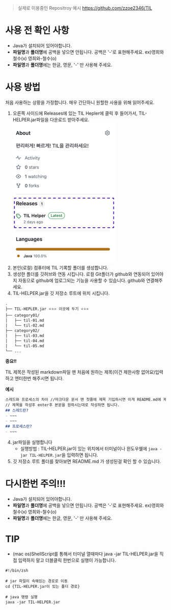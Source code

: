 >실제로 이용중인 Repositroy 예시
https://github.com/zzoe2346/TIL
# 사용 전 확인 사항
- Java가 설치되어 있어야합니다.
- **파일명**과 **폴더명**에 공백을 넣으면 안됩니다. 공백은 '-'로 표현해주세요. ex)영희와 철수(x) 영희와-철수(o)
- **파일명**과 **폴더명**에는 한글, 영문, '-' 만 사용해 주세요.
# 사용 방법
처음 사용하는 상황을 가정합니다. 매우 간단하니 원할한 사용을 위해 읽어주세요.
1. 오른쪽 사이드에 Releases에 있는 TIL Hepler에 클릭 후 들어가서, TIL-HELPER.jar파일을 다운로드 받아주세요. 
![img.png](images/img.png)
2. 본인(로컬) 컴퓨터에 TIL 기록할 폴더를 생성합니다.
3. 생성한 폴더를 깃허브와 연동 시킵니다. 로컬 Git폴더가 github와 연동되어 있어야지 자동으로 github에 업로그되는 기능을 사용할 수 있습니다. github와 연결해주세요.
4. TIL-HELPER.jar을 깃 저장소 루트에 위치 시킵니다. 
```
.
├── TIL-HEPLER.jar ⭐️⭐️⭐️ 이곳에 두기 ⭐️⭐️⭐️
├── category01/
│   ├── til-01.md
│   └── til-02.md
├── category02/
│   ├── til-03.md
│   ├── til-04.md
│   └── til-05.md
└── ...
```
**중요!!**

TIL 제목은 작성된 markdown파일 맨 처음에 원하는 제목(이건 제한사항 없어요)입력하고 엔터한번 해주시면 됩니다.

**예시**
```markdown
스레드와 프로세스의 차이 //마크다운 문서 맨 첫줄에 제목 기입하시면 이게 README.md에 제목으로 기입됩니다.
// 제목을 작성후 enter후 본문을 원하시는대로 작성하면 됩니다.
## 스레드란?
- ~~~
- ~~~
## 프로세스란?
- ~~~
```
4. jar파일을 실행합니다
   - 실행방법 : TIL-HELPER.jar이 있는 위치에서 터미널이나 윈도우쉘에 `java -jar TIL-HELPER.jar`을 입력하면 됩니다.
5. 깃 저장소 루트 폴더를 찾아보면 README.md 가 생성된걸 확인 할 수 있습니다.
# 다시한번 주의!!!
- Java가 설치되어 있어야합니다.
- **파일명**과 **폴더명**에 공백을 넣으면 안됩니다. 공백은 '-'로 표현해주세요. ex)영희와 철수(x) 영희와-철수(o)
- **파일명**과 **폴더명**에는 한글, 영문, '-' 만 사용해 주세요.
# TIP
- (mac os)ShellScript를 통해서 터미널 열때마다 java -jar TIL-HELPER.jar을 직접 입력하지 말고 더블클릭 한번으로 실행이 가능합니다.
```shell
#!/bin/zsh

# jar 파일이 속해있는 경로로 이동
cd {TIL-HELPER.jar이 있는 폴더 경로} 

# java 명령 실행
java -jar TIL-HELPER.jar

```